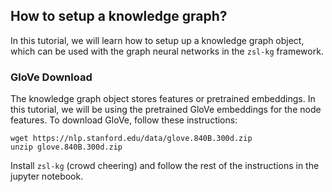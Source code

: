 ## How to setup a knowledge graph?

In this tutorial, we will learn how to setup up a knowledge graph object,
which can be used with the graph neural networks in the `zsl-kg` framework.
### GloVe Download
The knowledge graph object stores features or pretrained embeddings. In this tutorial, we will be using the pretrained GloVe embeddings for the node features. To download GloVe, follow these instructions:

```
wget https://nlp.stanford.edu/data/glove.840B.300d.zip
unzip glove.840B.300d.zip
```

Install `zsl-kg` (crowd cheering) and follow the rest of the instructions in the jupyter notebook.